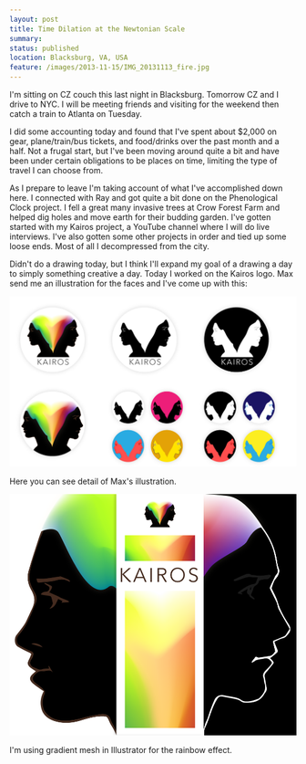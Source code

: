 ```yaml
---
layout: post
title: Time Dilation at the Newtonian Scale
summary:
status: published
location: Blacksburg, VA, USA
feature: /images/2013-11-15/IMG_20131113_fire.jpg
---
```


I'm sitting on CZ couch this last night in Blacksburg. Tomorrow CZ and I drive to NYC. I will be meeting friends and visiting for the weekend then catch a train to Atlanta on Tuesday.

I did some accounting today and found that I've spent about $2,000 on gear, plane/train/bus tickets, and food/drinks over the past month and a half. Not a frugal start, but I've been moving around quite a bit and have been under certain obligations to be places on time, limiting the type of travel I can choose from.

As I prepare to leave I'm taking account of what I've accomplished down here. I connected with Ray and got quite a bit done on the Phenological Clock project. I fell a great many invasive trees at Crow Forest Farm and helped dig holes and move earth for their budding garden. I've gotten started with my Kairos project, a YouTube channel where I will do live interviews. I've also gotten some other projects in order and tied up some loose ends. Most of all I decompressed from the city.

Didn't do a drawing today, but I think I'll expand my goal of a drawing a day to simply something creative a day. Today I worked on the Kairos logo. Max send me an illustration for the faces and I've come up with this:

![kairos badges mockup][kairos_badges]

Here you can see detail of Max's illustration.

![kairos branding mockup][kairos_branding]

I'm using gradient mesh in Illustrator for the rainbow effect.

[kairos_badges]: /images/2013-11-15/kairos_buttons.png
[kairos_branding]: /images/2013-11-15/kairos_branding.png